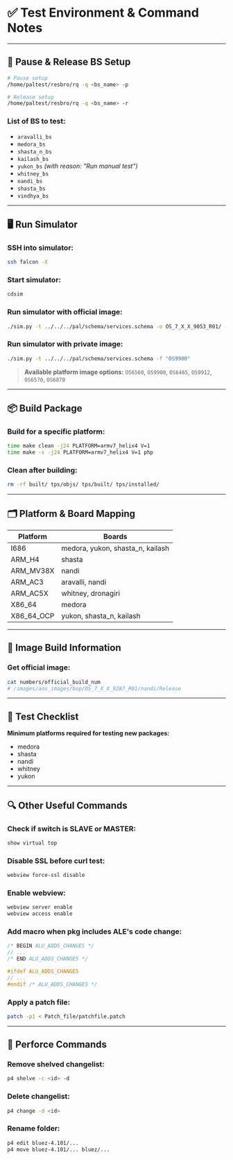 
# ✅ Test Environment & Command Notes

---

## 🛑 Pause & Release BS Setup

```bash
# Pause setup
/home/paltest/resbro/rq -q <bs_name> -p

# Release setup
/home/paltest/resbro/rq -q <bs_name> -r
```

### List of BS to test:
- `aravalli_bs`
- `medora_bs`
- `shasta_n_bs`
- `kailash_bs`
- `yukon_bs`  _(with reason: "Run manual test")_
- `whitney_bs`
- `nandi_bs`
- `shasta_bs`
- `vindhya_bs`

---

## 🖥️ Run Simulator

### SSH into simulator:
```bash
ssh falcon -X
```

### Start simulator:
```bash
cdsim
```

### Run simulator with official image:
```bash
./sim.py -t ../../../pal/schema/services.schema -o OS_7_X_X_9053_R01/ -f "OS6870"
```

### Run simulator with private image:
```bash
./sim.py -t ../../../pal/schema/services.schema -f "OS9900"
```

> **Available platform image options:**
> `OS6560`, `OS9900`, `OS6465`, `OS9912`, `OS6570`, `OS6870`

---

## 📦 Build Package

### Build for a specific platform:
```bash
time make clean -j24 PLATFORM=armv7_helix4 V=1
time make -s -j24 PLATFORM=armv7_helix4 V=1 php
```

### Clean after building:
```bash
rm -rf built/ tps/objs/ tps/built/ tps/installed/
```

---

## 🗂️ Platform & Board Mapping

| Platform     | Boards                              |
|--------------|--------------------------------------|
| I686         | medora, yukon, shasta_n, kailash     |
| ARM_H4       | shasta                               |
| ARM_MV38X    | nandi                                |
| ARM_AC3      | aravalli, nandi                      |
| ARM_AC5X     | whitney, dronagiri                   |
| X86_64       | medora                               |
| X86_64_OCP   | yukon, shasta_n, kailash             |

---

## 🔢 Image Build Information

### Get official image:
```bash
cat numbers/official_build_num
# /images/aos_images/bop/OS_7_X_X_9287_R01/nandi/Release
```

---

## 🧪 Test Checklist

**Minimum platforms required for testing new packages:**
- medora
- shasta
- nandi
- whitney
- yukon

---

## 🔍 Other Useful Commands

### Check if switch is SLAVE or MASTER:
```bash
show virtual top
```

### Disable SSL before curl test:
```bash
webview force-ssl disable
```

### Enable webview:
```bash
webview server enable
webview access enable
```

### Add macro when pkg includes ALE's code change:
```c
/* BEGIN ALU_ADDS_CHANGES */
// ...
/* END ALU_ADDS_CHANGES */

#ifdef ALU_ADDS_CHANGES
// ...
#endif /* ALU_ADDS_CHANGES */
```

### Apply a patch file:
```bash
patch -p1 < Patch_file/patchfile.patch
```

---

## 📁 Perforce Commands

### Remove shelved changelist:
```bash
p4 shelve -c <id> -d
```

### Delete changelist:
```bash
p4 change -d <id>
```

### Rename folder:
```bash
p4 edit bluez-4.101/...
p4 move bluez-4.101/... bluez/...
```
